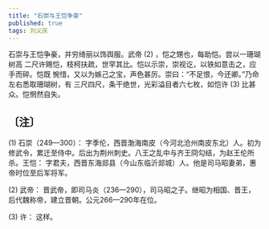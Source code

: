 ```yaml
---
title: "石崇与王恺争豪"
published: true
tags: 刘义庆
---
```


石崇与王恺争豪，并穷绮丽以饰舆服。武帝 (2) ，恺之甥也，每助恺。尝以一珊瑚树高
二尺许赐恺，枝柯扶疏，世罕其比。恺以示崇，崇视讫，以铁如意击之，应手而碎。恺既
惋惜，又以为嫉己之宝，声色甚厉。崇曰：“不足恨，今还卿。”乃命左右悉取珊瑚树，有
三尺四尺，条干绝世，光彩溢目者六七枚，如恺许 (3) 比甚众。恺惘然自失。

## 〔注〕　

(1) 石崇（249—300）： 字季伦，西晋渤海南皮（今河北沧州南皮东北）人。初为修武令，累迁至侍中。后出为荆州刺史。八王之乱中与齐王冏勾结，为赵王伦所杀。王恺： 字君夫，西晋东海郯县（今山东临沂郯城）人。他是司马昭妻弟，惠帝时位至后军将军。

(2) 武帝： 晋武帝，即司马炎（236—290），司马昭之子。继昭为相国、晋王，后代魏称帝，建立晋朝。公元266—290年在位。

(3) 许： 这样。